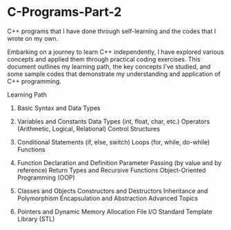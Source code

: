 # C-Programs-Part-2
C++ programs that I have done through self-learning and the codes that I wrote on my own.

Embarking on a journey to learn C++ independently, I have explored various concepts and applied them through practical coding exercises. This document outlines my learning path, the key concepts I've studied, and some sample codes that demonstrate my understanding and application of C++ programming.

Learning Path

1. Basic Syntax and Data Types

2. Variables and Constants
Data Types (int, float, char, etc.)
Operators (Arithmetic, Logical, Relational)
Control Structures

3. Conditional Statements (if, else, switch)
Loops (for, while, do-while)
Functions

4. Function Declaration and Definition
Parameter Passing (by value and by reference)
Return Types and Recursive Functions
Object-Oriented Programming (OOP)

5. Classes and Objects
Constructors and Destructors
Inheritance and Polymorphism
Encapsulation and Abstraction
Advanced Topics

6. Pointers and Dynamic Memory Allocation
File I/O
Standard Template Library (STL)

